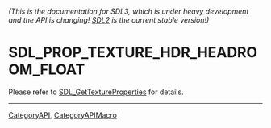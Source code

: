 ###### (This is the documentation for SDL3, which is under heavy development and the API is changing! [SDL2](https://wiki.libsdl.org/SDL2/) is the current stable version!)
# SDL_PROP_TEXTURE_HDR_HEADROOM_FLOAT

Please refer to [SDL_GetTextureProperties](SDL_GetTextureProperties) for details.

----
[CategoryAPI](CategoryAPI), [CategoryAPIMacro](CategoryAPIMacro)


